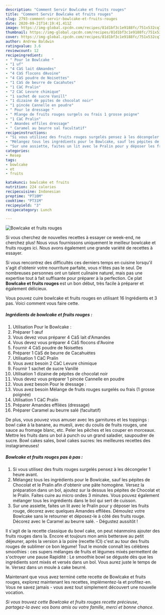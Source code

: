 ```yaml
---
description: "Comment Servir Bowlcake et fruits rouges"
title: "Comment Servir Bowlcake et fruits rouges"
slug: 2793-comment-servir-bowlcake-et-fruits-rouges
date: 2020-09-21T14:19:41.411Z
image: https://img-global.cpcdn.com/recipes/81d1bf3c1e9188fc/751x532cq70/bowlcake-et-fruits-rouges-photo-principale-de-la-recette.jpg
thumbnail: https://img-global.cpcdn.com/recipes/81d1bf3c1e9188fc/751x532cq70/bowlcake-et-fruits-rouges-photo-principale-de-la-recette.jpg
cover: https://img-global.cpcdn.com/recipes/81d1bf3c1e9188fc/751x532cq70/bowlcake-et-fruits-rouges-photo-principale-de-la-recette.jpg
author: Andrew Baldwin
ratingvalue: 3.6
reviewcount: 12
recipeingredient:
- " Pour le Bowlcake "
- "1 uf"
- "4 CàS lait dAmandes"
- "4 CàS flocons dAvoine"
- "4 CàS poudre de Noisettes"
- "1 CàS de beurre de Cacahutes"
- "1 CàC Pralin"
- "2 CàC Levure chimique"
- "1 sachet de sucre Vanill"
- "1 dizaine de ppites de chocolat noir"
- "1 pincée Cannelle en poudre"
- " Pour le dressage "
- " Mlange de fruits rouges surgels ou frais 1 grosse poigne"
- "1 CàC Pralin"
- " Amandes effiles dressage"
- " Caramel au beurre sal facultatif"
recipeinstructions:
- "Si vous utilisez des fruits rouges surgelés pensez à les décongeler 1 heure avant."
- "Mélangez tous les ingrédients pour le Bowlcake, sauf les pépites de Chocolat et le Pralin afin d&#39;obtenir une pâte homogène. Versez la préparation dans un bol, ajoutez sur la dessus les pépites de Chocolat et le Pralin. Faites cuire au micro ondes 3 minutes. Vous pouvez également mélanger tous les ingrédients dans le bol qui sert de cuisson."
- "Sur une assiette, faites un lit avec le Pralin pour y déposer les fruits rouge, décorez avec quelques Amandes effilées. Démoulez votre Bowlcake sans le retourner et déposez-le à côté des fruits rouge. Décorez avec le Caramel au beurre salé. Dégustez aussitôt !"
categories:
- Resep
tags:
- bowlcake
- et
- fruits

katakunci: bowlcake et fruits 
nutrition: 224 calories
recipecuisine: Indonesian
preptime: "PT10M"
cooktime: "PT31M"
recipeyield: "3"
recipecategory: Lunch

---
```



![Bowlcake et fruits rouges](https://img-global.cpcdn.com/recipes/81d1bf3c1e9188fc/751x532cq70/bowlcake-et-fruits-rouges-photo-principale-de-la-recette.jpg)

Si vous cherchez de nouvelles recettes à essayer ce week-end, ne cherchez plus! Nous vous fournissons uniquement le meilleur bowlcake et fruits rouges ici. Nous avons également une grande variété de recettes à essayer.

Si vous rencontrez des difficultés ces derniers temps en cuisine lorsqu'il s'agit d'obtenir votre nourriture parfaite, vous n'êtes pas le seul. De nombreuses personnes ont un talent culinaire naturel, mais pas une expertise tout à fait suffisante pour préparer à la perfection. Ce plat <strong> Bowlcake et fruits rouges </strong> est un bon début, très facile à préparer et également délicieux.

<!--inarticleads1-->

Vous pouvez cuire bowlcake et fruits rouges en utilisant 16 Ingrédients et 3 pas. Voici comment vous faire cette.

##### Ingrédients de bowlcake et fruits rouges :

1. Utilisation  Pour le Bowlcake :
1. Préparer 1 œuf
1. Vous devez vous préparer 4 CàS lait d&#39;Amandes
1. Vous devez vous préparer 4 CàS flocons d&#39;Avoine
1. Fournir 4 CàS poudre de Noisettes
1. Préparer 1 CàS de beurre de Cacahuètes
1. Utilisation 1 CàC Pralin
1. Vous avez besoin 2 CàC Levure chimique
1. Fournir 1 sachet de sucre Vanillé
1. Utilisation 1 dizaine de pépites de chocolat noir
1. Vous devez vous préparer 1 pincée Cannelle en poudre
1. Vous avez besoin  Pour le dressage :
1. Vous avez besoin  Mélange de fruits rouges surgelés ou frais (1 grosse poignée)
1. Utilisation 1 CàC Pralin
1. Préparer  Amandes effilées (dressage)
1. Préparer  Caramel au beurre salé (facultatif)


De plus, vous pouvez vous amuser avec les garnitures et les toppings : bowl cake à la banane, au muesli, avec du coulis de fruits rouges, une sauce au fromage blanc, etc. Peler les pêches et les couper en morceaux. Mettre les fruits dans un bol à punch ou un grand saladier, saupoudrer de sucre. Bowl cakes sales, bowl cakes sucres: les meilleures recettes des instagrameuses! 

<!--inarticleads2-->

##### Bowlcake et fruits rouges pas à pas :

1. Si vous utilisez des fruits rouges surgelés pensez à les décongeler 1 heure avant.
1. Mélangez tous les ingrédients pour le Bowlcake, sauf les pépites de Chocolat et le Pralin afin d&#39;obtenir une pâte homogène. Versez la préparation dans un bol, ajoutez sur la dessus les pépites de Chocolat et le Pralin. Faites cuire au micro ondes 3 minutes. Vous pouvez également mélanger tous les ingrédients dans le bol qui sert de cuisson.
1. Sur une assiette, faites un lit avec le Pralin pour y déposer les fruits rouge, décorez avec quelques Amandes effilées. Démoulez votre Bowlcake sans le retourner et déposez-le à côté des fruits rouge. Décorez avec le Caramel au beurre salé. - Dégustez aussitôt !


Il s&#39;agit de la recette classique du bowl cake, on peut néanmoins ajouter des fruits rouges dans la. Encore et toujours mon amis betterave au petit déjeuner, après la version à la poire (recette ICI) c&#39;est au tour des fruits rouges de sublimer ce bon légume! Tout le monde connaît les célèbres smoothies : ces supers mélanges de fruits et légumes mixés permettent de s&#39;octroyer une pause Rapidité : Le smoothie bowl se déguste dès que les ingrédients sont mixés et versés dans un bol. Vous aurez juste le temps de le. Versez dans un moule à cake beurré. 

<!--inarticleads1-->

<p>
Maintenant que vous avez terminé cette recette de Bowlcake et fruits rouges, explorez maintenant les recettes, implémentez-la et profitez-en. Vous ne savez jamais - vous avez tout simplement découvert une nouvelle vocation.
</p>

<p>
<i>Si vous trouvez cette Bowlcake et fruits rouges recette précieuse, partagez-la avec vos bons amis ou votre famille, merci et bonne chance.</i>
</p>
